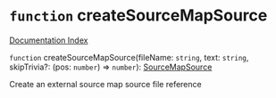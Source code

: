 # `function` createSourceMapSource

[Documentation Index](../README.md)

`function` createSourceMapSource(fileName: `string`, text: `string`, skipTrivia?: (pos: `number`) => `number`): [SourceMapSource](../interface.SourceMapSource/README.md)

Create an external source map source file reference

